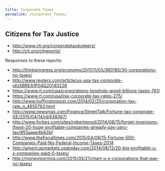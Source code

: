 ```yaml
---
title: Corporate Taxes
permalink: /Corporate_Taxes/
---
```


Citizens for Tax Justice
------------------------

-   <http://www.ctj.org/corporatetaxdodgers/>
-   <http://ctj.org/ctjreports/>

Responses to these reports:

-   <http://thinkprogress.org/economy/2011/11/03/360185/30-corporations-no-taxes/>
-   <http://www.reuters.com/article/us-usa-tax-corporate-idUSBREA1P04Q20140226>
-   <https://www.rt.com/usa/corporations-loophole-avoid-billions-taxes-761/>
-   <https://www.rt.com/usa/low-corporate-tax-rates-275/>
-   <http://www.huffingtonpost.com/2014/02/25/corporation-tax-rate_n_4855763.html>
-   <http://www.newsmax.com/Finance/StreetTalk/Fortune-tax-corporate-GE/2015/04/14/id/638367/>
-   <http://www.forbes.com/sites/robertwood/2014/08/15/forget-inversions-these-20-huge-profitable-companies-already-pay-zero-tax/#55aaee4b62bf>
-   <http://www.thefiscaltimes.com/2015/04/09/15-Fortune-500-Companies-Paid-No-Federal-Income-Taxes-2014>
-   <http://americasmarkets.usatoday.com/2014/08/12/20-big-profitable-u-s-companies-paid-0-taxes/>
-   <http://moneymorning.com/2015/05/21/chart-u-s-corporations-that-pay-no-taxes/>
